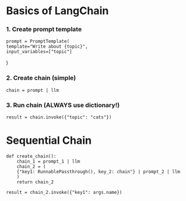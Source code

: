 # Basics of LangChain

### 1. Create prompt template
    prompt = PromptTemplate(
    template="Write about {topic}",
    input_variables=["topic"]
)

### 2. Create chain (simple)
    chain = prompt | llm

### 3. Run chain (ALWAYS use dictionary!)
    result = chain.invoke({"topic": "cats"})

# Sequential Chain
    def create_chain():
        chain_1 = prompt_1 | llm
        chain_2 = (
        {"key1: RunnablePassthrough(), key_2: chain"} | prompt_2 | llm
        )
        return chain_2

    result = chain_2.invoke({"key1": args.name})

